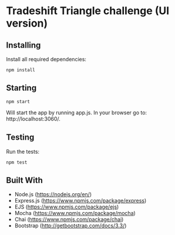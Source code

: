 # Tradeshift Triangle challenge (UI version)

## Installing
Install all required dependencies:
```
npm install
```


## Starting
```
npm start
```
Will start the app by running app.js. In your browser go to: http://localhost:3060/.



## Testing

Run the tests:
```
npm test
```

## Built With

* Node.js (https://nodejs.org/en/)
* Express.js (https://www.npmjs.com/package/express)
* EJS (https://www.npmjs.com/package/ejs)
* Mocha (https://www.npmjs.com/package/mocha)
* Chai (https://www.npmjs.com/package/chai)
* Bootstrap (http://getbootstrap.com/docs/3.3/)

